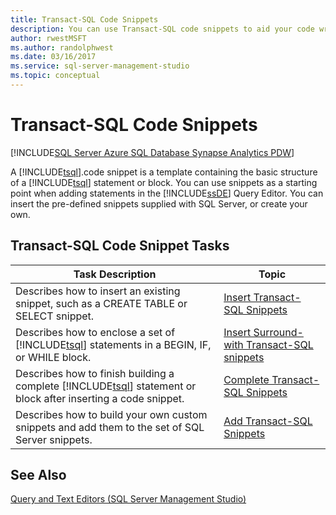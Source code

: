```yaml
---
title: Transact-SQL Code Snippets
description: You can use Transact-SQL code snippets to aid your code writing. Look here for a list of snippet tasks with links to articles that describe them.
author: rwestMSFT
ms.author: randolphwest
ms.date: 03/16/2017
ms.service: sql-server-management-studio
ms.topic: conceptual
---
```


# Transact-SQL Code Snippets

[!INCLUDE[SQL Server Azure SQL Database Synapse Analytics PDW](../includes/applies-to-version/sql-asdb-asdbmi-asa-pdw.md)]

A [!INCLUDE[tsql](../includes/tsql-md.md)].code snippet is a template containing the basic structure of a [!INCLUDE[tsql](../includes/tsql-md.md)] statement or block. You can use snippets as a starting point when adding statements in the [!INCLUDE[ssDE](../includes/ssde-md.md)] Query Editor. You can insert the pre-defined snippets supplied with SQL Server, or create your own.  

## Transact-SQL Code Snippet Tasks  
  
|Task Description|Topic|  
|----------------------|-----------|  
|Describes how to insert an existing snippet, such as a CREATE TABLE or SELECT snippet.|[Insert Transact-SQL Snippets](insert-transact-sql-snippets.md)|  
|Describes how to enclose a set of [!INCLUDE[tsql](../includes/tsql-md.md)] statements in a BEGIN, IF, or WHILE block.|[Insert Surround-with Transact-SQL snippets](insert-surround-with-transact-sql-snippets.md)|  
|Describes how to finish building a complete [!INCLUDE[tsql](../includes/tsql-md.md)] statement or block after inserting a code snippet.|[Complete Transact-SQL Snippets](complete-transact-sql-snippets.md)|  
|Describes how to build your own custom snippets and add them to the set of SQL Server snippets.|[Add Transact-SQL Snippets](add-transact-sql-snippets.md)|  
  
## See Also

[Query and Text Editors &#40;SQL Server Management Studio&#41;](../f1-help/database-engine-query-editor-sql-server-management-studio.md)
